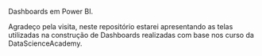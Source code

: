 Dashboards em Power BI.

  Agradeço pela visita, neste repositório estarei apresentando as telas utilizadas na construção de Dashboards realizadas com base nos curso da DataScienceAcademy. 
 
